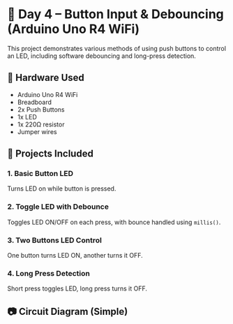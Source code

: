 # 🚀 Day 4 – Button Input & Debouncing (Arduino Uno R4 WiFi)

This project demonstrates various methods of using push buttons to control an LED, including software debouncing and long-press detection.

## 🔧 Hardware Used
- Arduino Uno R4 WiFi
- Breadboard
- 2x Push Buttons
- 1x LED
- 1x 220Ω resistor
- Jumper wires

## 🧪 Projects Included

### 1. Basic Button LED
Turns LED on while button is pressed.

### 2. Toggle LED with Debounce
Toggles LED ON/OFF on each press, with bounce handled using `millis()`.

### 3. Two Buttons LED Control
One button turns LED ON, another turns it OFF.

### 4. Long Press Detection
Short press toggles LED, long press turns it OFF.

## 📷 Circuit Diagram (Simple)
